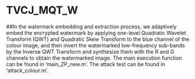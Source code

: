 # TVCJ_MQT_W
##In the watermark embedding and extraction process, we adaptively embed the encrypted watermark by applying one-level Quadratic Wavelet Transform (QWT) and Quadratic Skew Transform to the blue channel of the colour image, and then invert the watermarked low-frequency sub-bands by the Inverse QWT Transform and synthesize them with the R and G channels to obtain the watermarked image.
The main execution function can be found in ‘main_ZP_new.m’. The attack test can be found in ‘attack_colour.m’.


